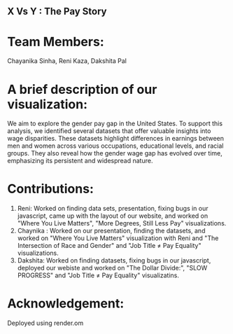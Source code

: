 
## X Vs Y : The Pay Story

# Team Members:
Chayanika Sinha, Reni Kaza, Dakshita Pal


# A brief description of our visualization: 
We aim to explore the gender pay gap in the United States. To support this analysis, we identified several datasets that offer valuable insights into wage disparities. These datasets highlight differences in earnings between men and women across various occupations, educational levels, and racial groups. They also reveal how the gender wage gap has evolved over time, emphasizing its persistent and widespread nature.


# Contributions:
1. Reni: Worked on finding data sets, presentation, fixing bugs in our javascript, came up with the layout of our website, and worked on "Where You Live Matters", "More Degrees, Still Less Pay" visualizations.  
2. Chaynika : Worked on our presentation, finding the datasets, and worked on "Where You Live Matters" visualization with Reni and "The Intersection of Race and Gender" and "Job Title ≠ Pay Equality" visualizations.  
3. Dakshita: Worked on finding datasets, fixing bugs in our javascript, deployed our webiste and worked on "The Dollar Divide:", "SLOW PROGRESS" and "Job Title ≠ Pay Equality" visualizatins. 

# Acknowledgement:

Deployed using render.om
 
